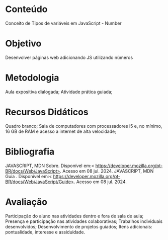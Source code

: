 # Conteúdo

Conceito de Tipos de variáveis em JavaScript - Number

# Objetivo

Desenvolver páginas web adicionando JS utilizando números

# Metodologia

Aula expositiva dialogada; Atividade prática guiada;

# Recursos Didáticos

Quadro branco; Sala de computadores com processadores i5 e, no mínimo, 16 GB de RAM e acesso a internet de alta velocidade;

# Bibliografia

JAVASCRIPT, MDN Sobre. Disponível em:< https://developer.mozilla.org/pt-BR/docs/Web/JavaScript>. Acesso em 08 jul. 2024.
JAVASCRIPT, MDN Guia . Disponível em:< https://developer.mozilla.org/pt-BR/docs/Web/JavaScript/Guide>. Acesso em 08 jul. 2024.

# Avaliação

Participação do aluno nas atividades dentro e fora de sala de aula;
Presença e participação nas atividades colaborativas;
Trabalhos individuais desenvolvidos;
Desenvolvimento de projetos guiados;
Itens adicionais: pontualidade, interesse e assiduidade.
